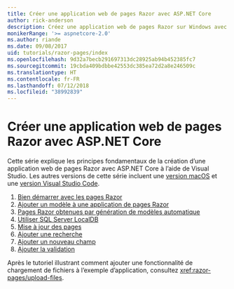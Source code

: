 ```yaml
---
title: Créer une application web de pages Razor avec ASP.NET Core
author: rick-anderson
description: Créez une application web de pages Razor sur Windows avec Visual Studio, ASP.NET Core et EF Core.
monikerRange: '>= aspnetcore-2.0'
ms.author: riande
ms.date: 09/08/2017
uid: tutorials/razor-pages/index
ms.openlocfilehash: 9d32a7becb291697313dc28925ab94b452385fc7
ms.sourcegitcommit: 19cbda409bdbbe42553dc385ea72d2a8e246509c
ms.translationtype: HT
ms.contentlocale: fr-FR
ms.lasthandoff: 07/12/2018
ms.locfileid: "38992839"
---
```

# <a name="create-a-razor-pages-web-app-with-aspnet-core"></a>Créer une application web de pages Razor avec ASP.NET Core

Cette série explique les principes fondamentaux de la création d’une application web de pages Razor avec ASP.NET Core à l’aide de Visual Studio. Les autres versions de cette série incluent une [version macOS](xref:tutorials/razor-pages-mac/index) et une [version Visual Studio Code](xref:tutorials/razor-pages-vsc/index).

1. [Bien démarrer avec les pages Razor](xref:tutorials/razor-pages/razor-pages-start)
1. [Ajouter un modèle à une application de pages Razor](xref:tutorials/razor-pages/model)
1. [Pages Razor obtenues par génération de modèles automatique](xref:tutorials/razor-pages/page)
1. [Utiliser SQL Server LocalDB](xref:tutorials/razor-pages/sql)
1. [Mise à jour des pages](xref:tutorials/razor-pages/da1)
1. [Ajouter une recherche](xref:tutorials/razor-pages/search)
1. [Ajouter un nouveau champ](xref:tutorials/razor-pages/new-field)
1. [Ajouter la validation](xref:tutorials/razor-pages/validation)

Après le tutoriel illustrant comment ajouter une fonctionnalité de chargement de fichiers à l’exemple d’application, consultez <xref:razor-pages/upload-files>.

